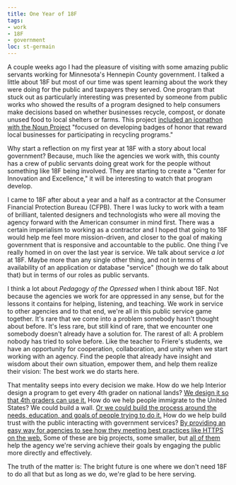 ```yaml
---
title: One Year of 18F
tags:
- work
- 18F
- government
loc: st-germain
---
```

A couple weeks ago I had the pleasure of visiting with some amazing public servants working for Minnesota's Hennepin County government. I talked a little about 18F but most of our time was spent learning about the work they were doing for the public and taxpayers they served. One program that stuck out as particularly interesting was presented by someone from public works who showed the results of a program designed to help consumers make decisions based on whether businesses recycle, compost, or donate unused food to local shelters or farms. This project [included an iconathon with the Noun Project](http://iconathon.org/2014/06/24/icons-help-reduce-food-waste/) "focused on developing badges of honor that reward local businesses for participating in recycling programs."

Why start a reflection on my first year at 18F with a story about local government? Because, much like the agencies we work with, this county has a crew of public servants doing great work for the people without something like 18F being involved. They are starting to create a "Center for Innovation and Excellence," it will be interesting to watch that program develop.

I came to 18F after about a year and a half as a contractor at the Consumer Financial Protection Bureau (CFPB). There I was lucky to work with a team of brilliant, talented designers and technologists who were all moving the agency forward with the American consumer in mind first. There was a certain imperialism to working as a contractor and I hoped that going to 18F would help me feel more mission-driven, and closer to the goal of making government that is responsive and accountable to the public. One thing I've really homed in on over the last year is service. We talk about service _a lot_ at 18F. Maybe more than any single other thing, and not in terms of availability of an application or database "service" (though we do talk about that) but in terms of our roles as public servants.

I think a lot about _Pedagogy of the Opressed_ when I think about 18F. Not because the agencies we work for are oppressed in any sense, but for the lessons it contains for helping, listening, and teaching. We work in service to other agencies and to that end, we're all in this public service game together. It's rare that we come into a problem somebody hasn't thought about before. It's less rare, but still kind of rare, that we encounter one somebody doesn't already have a solution for. The rarest of all: A problem nobody has tried to solve before. Like the teacher to Friere's students, we have an opportunity for cooperation, collaboration, and unity when we start working with an agency. Find the people that already have insight and wisdom about their own situation, empower them, and help them realize their vision: The best work we do starts here.

That mentality seeps into every decision we make. How do we help Interior design a program to get every 4th grader on national lands? [We design it so that 4th graders can use it.](https://everykidinapark.gov/) How do we help people immigrate to the United States? We could build a wall. [Or we could build the process around the needs, education, and goals of people trying to do it.](https://18f.gsa.gov/dashboard/project/uscis/) How do we help build trust with the public interacting with government services? [By providing an easy way for agencies to see how they meeting best practices like HTTPS on the web.](https://18f.gsa.gov/dashboard/project/pulse/) Some of these are big projects, some smaller, but [all of them](https://18f.gsa.gov/dashboard/) help the agency we're serving achieve their goals by engaging the public more directly and effectively.

The truth of the matter is: The bright future is one where we don't need 18F to do all that but as long as we do, we're glad to be here serving.
